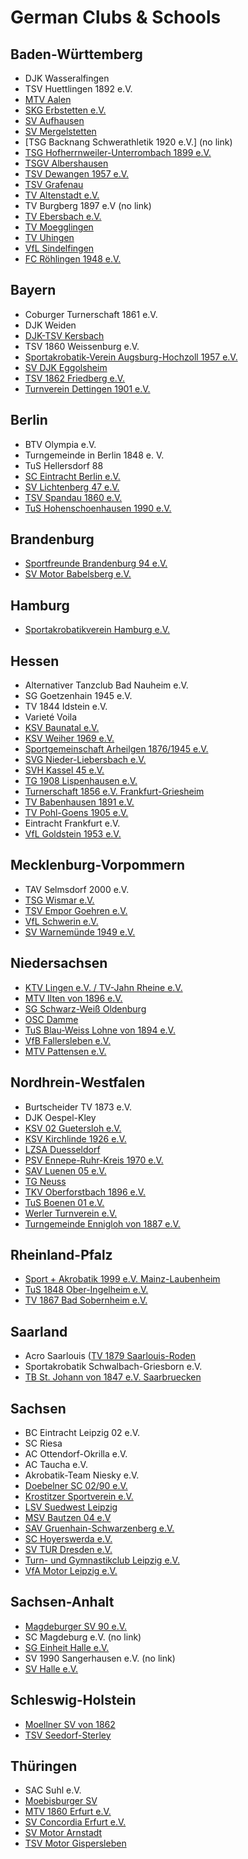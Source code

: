 # German Clubs & Schools

## Baden-Württemberg

* DJK Wasseralfingen
* TSV Huettlingen 1892 e.V.
* [MTV Aalen](http://www.mtv-aalen.de)
* [SKG Erbstetten e.V.](http://www.skg-erbstetten.de)
* [SV Aufhausen](http://www.sv-aufhausen.de)
* [SV Mergelstetten](http://svmergelstetten.de/)
* [TSG Backnang Schwerathletik 1920 e.V.] (no link)
* [TSG Hofherrnweiler-Unterrombach 1899 e.V.](http://www.tsg-hofherrnweiler.de)
* [TSGV Albershausen](http://www.der-akrobat.de/)
* [TSV Dewangen 1957 e.V.](https://tsv-dewangen.de/abteilungen/akrobatik/)
* [TSV Grafenau](http://www.tsv-grafenau.de/)
* [TV Altenstadt e.V.](http://www.tvaltenstadt.de/)
* TV Burgberg 1897 e.V (no link)
* [TV Ebersbach e.V.](http://www.tv-ebersbach.de/)
* [TV Moegglingen](http://www.tvm-online.de/)
* [TV Uhingen](http://www.tv-uhingen.de/)
* [VfL Sindelfingen](http://www.sportakrobatik.vfl-sindelfingen.de/)
* [FC Röhlingen 1948 e.V.](https://www.fc-roehlingen.de/index.php/showakrobatik/goldies)


## Bayern

* Coburger Turnerschaft 1861 e.V.
* DJK Weiden
* [DJK-TSV Kersbach](http://www.djk-kersbach.de/)
* TSV 1860 Weissenburg e.V.
* [Sportakrobatik-Verein Augsburg-Hochzoll 1957 e.V.](http://www.sportakrobatik-augsburg.de)
* [SV DJK Eggolsheim](http://www.sportakrobatik-kersbach.jimdo.com/)
* [TSV 1862 Friedberg e.V.](http://www.tsv-friedberg.de/)
* [Turnverein Dettingen 1901 e.V.](http://www.tvdettingen.de/)


## Berlin

* BTV Olympia e.V.
* Turngemeinde in Berlin 1848 e. V.
* TuS Hellersdorf 88
* [SC Eintracht Berlin e.V.](http://www.akrobatiksternchen.de)
* [SV Lichtenberg 47 e.V.](http://www.lichtenberg47.de)
* [TSV Spandau 1860 e.V.](http://www.tsv-spandau-1860.de/)
* [TuS Hohenschoenhausen 1990 e.V.](http://www.akrobatikmaeuse.de/)


## Brandenburg

* [Sportfreunde Brandenburg 94 e.V.](http://www.sfb-94.de)
* [SV Motor Babelsberg e.V.](http://www.sportakrobaten-potsdam.de/)


## Hamburg

* [Sportakrobatikverein Hamburg e.V.](https://www.sportakrobatik-verein-hamburg.de/)


## Hessen

* Alternativer Tanzclub Bad Nauheim e.V.
* SG Goetzenhain 1945 e.V.
* TV 1844 Idstein e.V.
* Varieté Voila
* [KSV Baunatal e.V.](http://www.sportakrobatik.ksv-baunatal.de)
* [KSV Weiher 1969 e.V.](http://www.ksv-weiher.com)
* [Sportgemeinschaft Arheilgen 1876/1945 e.V.](http://sg-arheilgen.de)
* [SVG Nieder-Liebersbach e.V.](http://www.svg-sportakrobatik.de/)
* [SVH Kassel 45 e.V.](http://www.sportakrobatik-svhkassel.de/)
* [TG 1908 Lispenhausen e.V.](http://www.akrobatik-lispenhausen.npage.de/)
* [Turnerschaft 1856 e.V. Frankfurt-Griesheim](http://www.ts-griesheim.de/)
* [TV Babenhausen 1891 e.V.](http://www.tvbabenhausen.de/)
* [TV Pohl-Goens 1905 e.V.](http://www.sportakrobatik-pohlgoens.de/)
* Eintracht Frankfurt e.V.
* [VfL Goldstein 1953 e.V.](http://www.vfl-goldstein.de/)


## Mecklenburg-Vorpommern

* TAV Selmsdorf 2000 e.V.
* [TSG Wismar e.V.](http://www.tsg-wismar.de/)
* [TSV Empor Goehren e.V.](http://www.sportakrobatik-ruegen.de/)
* [VfL Schwerin e.V.](http://www.vfl-schwerin.de/)
* [SV Warnemünde 1949 e.V.](https://svwarnemuende.de/sportakrobatik/)


## Niedersachsen

* [KTV Lingen e.V. / TV-Jahn Rheine e.V.](http://www.ktv-lingen.jimdo.com)
* [MTV Ilten von 1896 e.V.](http://www.mtv-ilten.de)
* [SG Schwarz-Weiß Oldenburg](http://www.sportakrobatik-oldenburg.de)
* [OSC Damme](http://www.osc-damme.de)
* [TuS Blau-Weiss Lohne von 1894 e.V.](http://www.blau-weiss-lohne.de/)
* [VfB Fallersleben e.V.](http://www.vfb-fallersleben.de/)
* [MTV Pattensen e.V.](https://www.mtv-pattensen.de/)


## Nordhrein-Westfalen

* Burtscheider TV 1873 e.V.
* DJK Oespel-Kley
* [KSV 02 Guetersloh e.V.](https://ksv02-guetersloh.de/)
* [KSV Kirchlinde 1926 e.V.](http://www.ksv-kirchlinde.de)
* [LZSA Duesseldorf](https://lzsa.de/)
* [PSV Ennepe-Ruhr-Kreis 1970 e.V.](http://www.psv-sportakrobatik.de)
* [SAV Luenen 05 e.V.](http://www.sav-luenen.de)
* [TG Neuss](http://www.tg-neuss.de/)
* [TKV Oberforstbach 1896 e.V.](http://www.tkv-oberforstbach.de/)
* [TuS Boenen 01 e.V.](https://www.tus-boenen.de/sportangebote/sportakrobatik/)
* [Werler Turnverein e.V.](http://www.werler-tv.de/)
* [Turngemeinde Ennigloh von 1887 e.V.](http://www.tg-ennigloh.de/)


## Rheinland-Pfalz

* [Sport + Akrobatik 1999 e.V. Mainz-Laubenheim](http://www.sav-laubenheim.de)
* [TuS 1848 Ober-Ingelheim e.V.](http://www.tus-ober-ingelheim.de/)
* [TV 1867 Bad Sobernheim e.V.](http://www.tv1867.de/)



## Saarland

* Acro Saarlouis ([TV 1879 Saarlouis-Roden]((http://www.tv1879roden.de/))
* Sportakrobatik Schwalbach-Griesborn e.V.
* [TB St. Johann von 1847 e.V. Saarbruecken](https://www.tbs-saarbruecken.de)


## Sachsen

* BC Eintracht Leipzig 02 e.V.
* SC Riesa
* AC Ottendorf-Okrilla e.V.
* AC Taucha e.V.
* Akrobatik-Team Niesky e.V.
* [Doebelner SC 02/90 e.V.](http://www.doebelner-sc.de/)
* [Krostitzer Sportverein e.V.](http://www.krostitzer-akrobaten.de)
* [LSV Suedwest Leipzig](http://www.lsvsw.de)
* [MSV Bautzen 04 e.V](http://www.msvbautzen04.de)
* [SAV Gruenhain-Schwarzenberg e.V.](http://www.sav-schwarzenberg.de)
* [SC Hoyerswerda e.V.](http://www.sportclub-hoyerswerda.de)
* [SV TUR Dresden e.V.](http://www.sv-tur.de/)
* [Turn- und Gymnastikclub Leipzig e.V.](http://www.tug-leipzig.de/)
* [VfA Motor Leipzig e.V.](http://www.vfa-leipzig.de/)


## Sachsen-Anhalt

* [Magdeburger SV 90 e.V.](http://www.msv90.de)
* SC Magdeburg e.V. (no link)
* [SG Einheit Halle e.V.]()
* SV 1990 Sangerhausen e.V. (no link)
* [SV Halle e.V.](http://www.sv-halle.de/)


## Schleswig-Holstein

* [Moellner SV von 1862](http://www.till-sportakrobaten.de)
* [TSV Seedorf-Sterley](https://tsv-seedorf-sterley.de/sparten/sportakrobatik.html)


## Thüringen

* SAC Suhl e.V.
* [Moebisburger SV](http://www.akro-moebisburg.de)
* [MTV 1860 Erfurt e.V.](https://mtverfurt.de/akrobatik/)
* [SV Concordia Erfurt e.V.](http://www.sv-concordia.de)
* [SV Motor Arnstadt](http://www.sport-akrobatik.de/)
* [TSV Motor Gispersleben](http://www.gispi-sport.de/)



